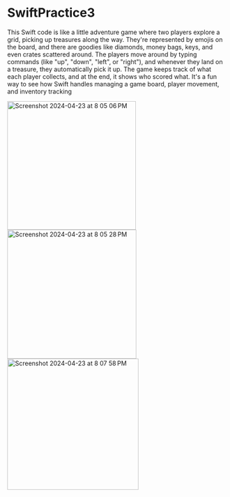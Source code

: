 # SwiftPractice3
This Swift code is like a little adventure game where two players explore a grid, picking up treasures along the way. They're represented by emojis on the board, and there are goodies like diamonds, money bags, keys, and even crates scattered around. The players move around by typing commands (like "up", "down", "left", or "right"), and whenever they land on a treasure, they automatically pick it up. The game keeps track of what each player collects, and at the end, it shows who scored what. It's a fun way to see how Swift handles managing a game board, player movement, and inventory tracking

<img width="295" alt="Screenshot 2024-04-23 at 8 05 06 PM" src="https://github.com/theejoshuajg/SwiftPractice3/assets/113871474/a20f0d92-4cd2-4045-9c1c-28bf25b8b4c6">
<img width="296" alt="Screenshot 2024-04-23 at 8 05 28 PM" src="https://github.com/theejoshuajg/SwiftPractice3/assets/113871474/08f6c74d-12f9-4ddd-a2ed-f9fe6ccc41d6">
<img width="301" alt="Screenshot 2024-04-23 at 8 07 58 PM" src="https://github.com/theejoshuajg/SwiftPractice3/assets/113871474/b2f8a5e4-4648-4d14-a47a-ae5ecd70456f">
